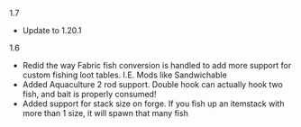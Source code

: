 1.7
- Update to 1.20.1

1.6
- Redid the way Fabric fish conversion is handled to add more support for custom fishing loot tables. I.E. Mods like Sandwichable
- Added Aquaculture 2 rod support. Double hook can actually hook two fish, and bait is properly consumed!
- Added support for stack size on forge. If you fish up an itemstack with more than 1 size, it will spawn that many fish